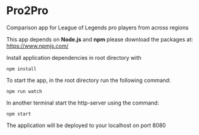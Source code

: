 # Pro2Pro
Comparison app for League of Legends pro players from across regions

This app depends on **Node.js** and **npm** please download the packages at: https://www.npmjs.com/

Install application dependencies in root directory with

``` npm install ```

To start the app, in the root directory run the following command:

``` npm run watch ```

In another terminal start the http-server using the command:

``` npm start ```

The application will be deployed to your localhost on port 8080
